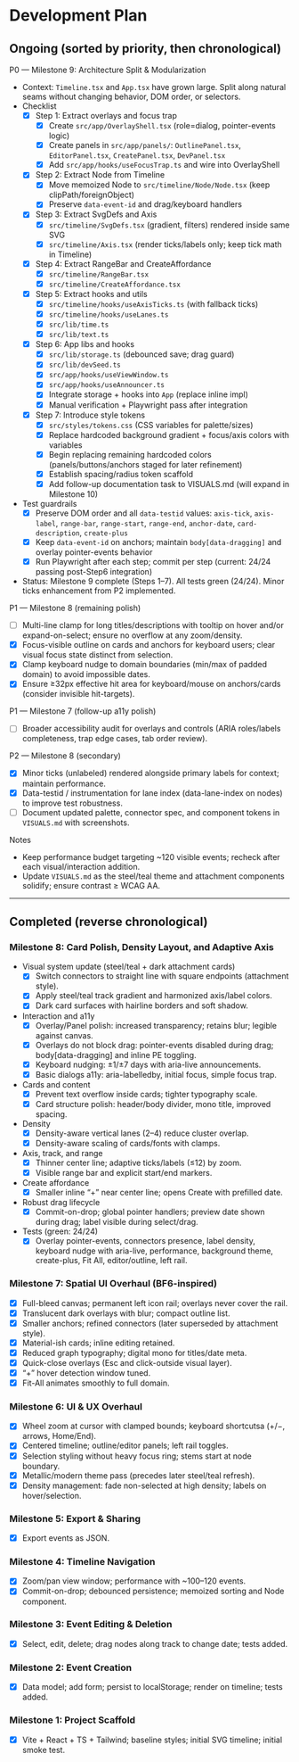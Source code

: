 # Development Plan

## Ongoing (sorted by priority, then chronological)

P0 — Milestone 9: Architecture Split & Modularization
- Context: `Timeline.tsx` and `App.tsx` have grown large. Split along natural seams without changing behavior, DOM order, or selectors.
- Checklist
  - [x] Step 1: Extract overlays and focus trap
    - [x] Create `src/app/OverlayShell.tsx` (role=dialog, pointer-events logic)
    - [x] Create panels in `src/app/panels/`: `OutlinePanel.tsx`, `EditorPanel.tsx`, `CreatePanel.tsx`, `DevPanel.tsx`
    - [x] Add `src/app/hooks/useFocusTrap.ts` and wire into OverlayShell
  - [x] Step 2: Extract Node from Timeline
    - [x] Move memoized Node to `src/timeline/Node/Node.tsx` (keep clipPath/foreignObject)
    - [x] Preserve `data-event-id` and drag/keyboard handlers
  - [x] Step 3: Extract SvgDefs and Axis
    - [x] `src/timeline/SvgDefs.tsx` (gradient, filters) rendered inside same SVG
    - [x] `src/timeline/Axis.tsx` (render ticks/labels only; keep tick math in Timeline)
  - [x] Step 4: Extract RangeBar and CreateAffordance
    - [x] `src/timeline/RangeBar.tsx`
    - [x] `src/timeline/CreateAffordance.tsx`
  - [x] Step 5: Extract hooks and utils
    - [x] `src/timeline/hooks/useAxisTicks.ts` (with fallback ticks)
    - [x] `src/timeline/hooks/useLanes.ts`
    - [x] `src/lib/time.ts`
    - [x] `src/lib/text.ts`
  - [x] Step 6: App libs and hooks
    - [x] `src/lib/storage.ts` (debounced save; drag guard)
    - [x] `src/lib/devSeed.ts`
    - [x] `src/app/hooks/useViewWindow.ts`
    - [x] `src/app/hooks/useAnnouncer.ts`
    - [x] Integrate storage + hooks into `App` (replace inline impl)
    - [x] Manual verification + Playwright pass after integration
  - [x] Step 7: Introduce style tokens
    - [x] `src/styles/tokens.css` (CSS variables for palette/sizes)
    - [x] Replace hardcoded background gradient + focus/axis colors with variables
    - [x] Begin replacing remaining hardcoded colors (panels/buttons/anchors staged for later refinement)
    - [x] Establish spacing/radius token scaffold
    - [x] Add follow-up documentation task to VISUALS.md (will expand in Milestone 10)
- Test guardrails
  - [x] Preserve DOM order and all `data-testid` values: `axis-tick`, `axis-label`, `range-bar`, `range-start`, `range-end`, `anchor-date`, `card-description`, `create-plus`
  - [x] Keep `data-event-id` on anchors; maintain `body[data-dragging]` and overlay pointer-events behavior
  - [x] Run Playwright after each step; commit per step (current: 24/24 passing post-Step6 integration)
- Status: Milestone 9 complete (Steps 1–7). All tests green (24/24). Minor ticks enhancement from P2 implemented.

P1 — Milestone 8 (remaining polish)
- [ ] Multi-line clamp for long titles/descriptions with tooltip on hover and/or expand-on-select; ensure no overflow at any zoom/density.
- [x] Focus-visible outline on cards and anchors for keyboard users; clear visual focus state distinct from selection.
- [x] Clamp keyboard nudge to domain boundaries (min/max of padded domain) to avoid impossible dates.
- [x] Ensure ≥32px effective hit area for keyboard/mouse on anchors/cards (consider invisible hit-targets).

P1 — Milestone 7 (follow-up a11y polish)
- [ ] Broader accessibility audit for overlays and controls (ARIA roles/labels completeness, trap edge cases, tab order review).

P2 — Milestone 8 (secondary)
- [x] Minor ticks (unlabeled) rendered alongside primary labels for context; maintain performance.
- [x] Data-testid / instrumentation for lane index (data-lane-index on nodes) to improve test robustness.
- [ ] Document updated palette, connector spec, and component tokens in `VISUALS.md` with screenshots.

Notes
- Keep performance budget targeting ~120 visible events; recheck after each visual/interaction addition.
- Update `VISUALS.md` as the steel/teal theme and attachment components solidify; ensure contrast ≥ WCAG AA.

---

## Completed (reverse chronological)

### Milestone 8: Card Polish, Density Layout, and Adaptive Axis
- Visual system update (steel/teal + dark attachment cards)
  - [x] Switch connectors to straight line with square endpoints (attachment style).
  - [x] Apply steel/teal track gradient and harmonized axis/label colors.
  - [x] Dark card surfaces with hairline borders and soft shadow.
- Interaction and a11y
  - [x] Overlay/Panel polish: increased transparency; retains blur; legible against canvas.
  - [x] Overlays do not block drag: pointer-events disabled during drag; body[data-dragging] and inline PE toggling.
  - [x] Keyboard nudging: ±1/±7 days with aria-live announcements.
  - [x] Basic dialogs a11y: aria-labelledby, initial focus, simple focus trap.
- Cards and content
  - [x] Prevent text overflow inside cards; tighter typography scale.
  - [x] Card structure polish: header/body divider, mono title, improved spacing.
- Density
  - [x] Density-aware vertical lanes (2–4) reduce cluster overlap.
  - [x] Density-aware scaling of cards/fonts with clamps.
- Axis, track, and range
  - [x] Thinner center line; adaptive ticks/labels (≤12) by zoom.
  - [x] Visible range bar and explicit start/end markers.
- Create affordance
  - [x] Smaller inline “+” near center line; opens Create with prefilled date.
- Robust drag lifecycle
  - [x] Commit-on-drop; global pointer handlers; preview date shown during drag; label visible during select/drag.
- Tests (green: 24/24)
  - [x] Overlay pointer-events, connectors presence, label density, keyboard nudge with aria-live, performance, background theme, create-plus, Fit All, editor/outline, left rail.

### Milestone 7: Spatial UI Overhaul (BF6-inspired)
- [x] Full-bleed canvas; permanent left icon rail; overlays never cover the rail.
- [x] Translucent dark overlays with blur; compact outline list.
- [x] Smaller anchors; refined connectors (later superseded by attachment style).
- [x] Material-ish cards; inline editing retained.
- [x] Reduced graph typography; digital mono for titles/date meta.
- [x] Quick-close overlays (Esc and click-outside visual layer).
- [x] “+” hover detection window tuned.
- [x] Fit-All animates smoothly to full domain.

### Milestone 6: UI & UX Overhaul
- [x] Wheel zoom at cursor with clamped bounds; keyboard shortcutsa (+/−, arrows, Home/End).
- [x] Centered timeline; outline/editor panels; left rail toggles.
- [x] Selection styling without heavy focus ring; stems start at node boundary.
- [x] Metallic/modern theme pass (precedes later steel/teal refresh).
- [x] Density management: fade non-selected at high density; labels on hover/selection.

### Milestone 5: Export & Sharing
- [x] Export events as JSON.

### Milestone 4: Timeline Navigation
- [x] Zoom/pan view window; performance with ~100–120 events.
- [x] Commit-on-drop; debounced persistence; memoized sorting and Node component.

### Milestone 3: Event Editing & Deletion
- [x] Select, edit, delete; drag nodes along track to change date; tests added.

### Milestone 2: Event Creation
- [x] Data model; add form; persist to localStorage; render on timeline; tests added.

### Milestone 1: Project Scaffold
- [x] Vite + React + TS + Tailwind; baseline styles; initial SVG timeline; initial smoke test.

